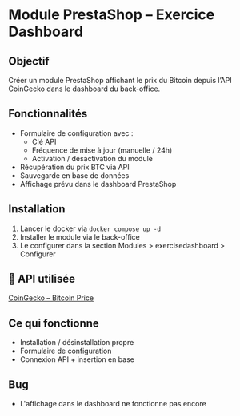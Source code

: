 # Module PrestaShop – Exercice Dashboard

## Objectif  
Créer un module PrestaShop affichant le prix du Bitcoin depuis l’API CoinGecko dans le dashboard du back-office.

## Fonctionnalités  
- Formulaire de configuration avec :
  - Clé API
  - Fréquence de mise à jour (manuelle / 24h)
  - Activation / désactivation du module
- Récupération du prix BTC via API
- Sauvegarde en base de données
- Affichage prévu dans le dashboard PrestaShop 

## Installation  
1. Lancer le docker via ```docker compose up -d```
2. Installer le module via le back-office  
3. Le configurer dans la section Modules > exercisedashboard > Configurer

## 🔗 API utilisée  
[CoinGecko – Bitcoin Price](https://www.coingecko.com/fr/api)

## Ce qui fonctionne  
- Installation / désinstallation propre
- Formulaire de configuration
- Connexion API + insertion en base

## Bug 
- L'affichage dans le dashboard ne fonctionne pas encore
